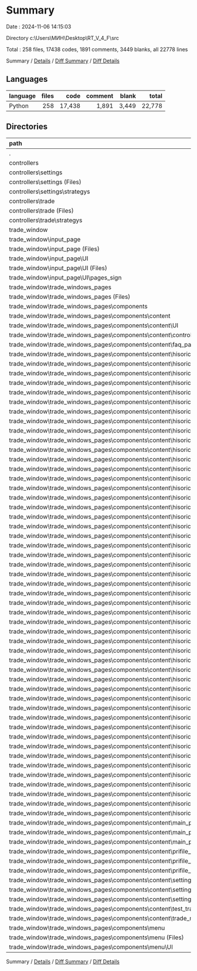 # Summary

Date : 2024-11-06 14:15:03

Directory c:\\Users\\МИН\\Desktop\\RT_V_4_F\\src

Total : 258 files,  17438 codes, 1891 comments, 3449 blanks, all 22778 lines

Summary / [Details](details.md) / [Diff Summary](diff.md) / [Diff Details](diff-details.md)

## Languages
| language | files | code | comment | blank | total |
| :--- | ---: | ---: | ---: | ---: | ---: |
| Python | 258 | 17,438 | 1,891 | 3,449 | 22,778 |

## Directories
| path | files | code | comment | blank | total |
| :--- | ---: | ---: | ---: | ---: | ---: |
| . | 258 | 17,438 | 1,891 | 3,449 | 22,778 |
| controllers | 6 | 618 | 99 | 154 | 871 |
| controllers\\settings | 2 | 214 | 8 | 71 | 293 |
| controllers\\settings (Files) | 1 | 153 | 2 | 34 | 189 |
| controllers\\settings\\strategys | 1 | 61 | 6 | 37 | 104 |
| controllers\\trade | 4 | 404 | 91 | 83 | 578 |
| controllers\\trade (Files) | 2 | 257 | 77 | 63 | 397 |
| controllers\\trade\\strategys | 2 | 147 | 14 | 20 | 181 |
| trade_window | 252 | 16,820 | 1,792 | 3,295 | 21,907 |
| trade_window\\input_page | 8 | 531 | 26 | 95 | 652 |
| trade_window\\input_page (Files) | 1 | 28 | 0 | 16 | 44 |
| trade_window\\input_page\\UI | 7 | 503 | 26 | 79 | 608 |
| trade_window\\input_page\\UI (Files) | 4 | 103 | 2 | 31 | 136 |
| trade_window\\input_page\\UI\\pages_sign | 3 | 400 | 24 | 48 | 472 |
| trade_window\\trade_windows_pages | 244 | 16,289 | 1,766 | 3,200 | 21,255 |
| trade_window\\trade_windows_pages (Files) | 1 | 56 | 11 | 11 | 78 |
| trade_window\\trade_windows_pages\\components | 243 | 16,233 | 1,755 | 3,189 | 21,177 |
| trade_window\\trade_windows_pages\\components\\content | 241 | 16,078 | 1,727 | 3,162 | 20,967 |
| trade_window\\trade_windows_pages\\components\\content\\UI | 2 | 58 | 6 | 32 | 96 |
| trade_window\\trade_windows_pages\\components\\content\\controllers | 2 | 16 | 168 | 75 | 259 |
| trade_window\\trade_windows_pages\\components\\content\\faq_page | 1 | 9 | 3 | 5 | 17 |
| trade_window\\trade_windows_pages\\components\\content\\hisorical_trade_page | 215 | 14,933 | 1,352 | 2,830 | 19,115 |
| trade_window\\trade_windows_pages\\components\\content\\hisorical_trade_page (Files) | 1 | 77 | 55 | 24 | 156 |
| trade_window\\trade_windows_pages\\components\\content\\hisorical_trade_page\\UI | 1 | 27 | 0 | 7 | 34 |
| trade_window\\trade_windows_pages\\components\\content\\hisorical_trade_page\\pages | 213 | 14,829 | 1,297 | 2,799 | 18,925 |
| trade_window\\trade_windows_pages\\components\\content\\hisorical_trade_page\\pages (Files) | 4 | 384 | 62 | 53 | 499 |
| trade_window\\trade_windows_pages\\components\\content\\hisorical_trade_page\\pages\\change_coin | 7 | 448 | 25 | 89 | 562 |
| trade_window\\trade_windows_pages\\components\\content\\hisorical_trade_page\\pages\\change_coin (Files) | 4 | 301 | 20 | 64 | 385 |
| trade_window\\trade_windows_pages\\components\\content\\hisorical_trade_page\\pages\\change_coin\\page_last_data | 1 | 101 | 5 | 11 | 117 |
| trade_window\\trade_windows_pages\\components\\content\\hisorical_trade_page\\pages\\change_coin\\sbor_data | 2 | 46 | 0 | 14 | 60 |
| trade_window\\trade_windows_pages\\components\\content\\hisorical_trade_page\\pages\\change_strategy_trade_page | 4 | 1,042 | 17 | 83 | 1,142 |
| trade_window\\trade_windows_pages\\components\\content\\hisorical_trade_page\\pages\\change_strategy_trade_page (Files) | 1 | 306 | 11 | 11 | 328 |
| trade_window\\trade_windows_pages\\components\\content\\hisorical_trade_page\\pages\\change_strategy_trade_page\\UI | 3 | 736 | 6 | 72 | 814 |
| trade_window\\trade_windows_pages\\components\\content\\hisorical_trade_page\\pages\\change_strategy_trade_page_backup | 2 | 124 | 5 | 15 | 144 |
| trade_window\\trade_windows_pages\\components\\content\\hisorical_trade_page\\pages\\change_strategy_trade_page_backup (Files) | 1 | 104 | 4 | 9 | 117 |
| trade_window\\trade_windows_pages\\components\\content\\hisorical_trade_page\\pages\\change_strategy_trade_page_backup\\UI | 1 | 20 | 1 | 6 | 27 |
| trade_window\\trade_windows_pages\\components\\content\\hisorical_trade_page\\pages\\isbrannoe_page | 1 | 23 | 4 | 7 | 34 |
| trade_window\\trade_windows_pages\\components\\content\\hisorical_trade_page\\pages\\istoriya_treyd_page | 5 | 712 | 124 | 106 | 942 |
| trade_window\\trade_windows_pages\\components\\content\\hisorical_trade_page\\pages\\istoriya_treyd_page (Files) | 1 | 24 | 1 | 5 | 30 |
| trade_window\\trade_windows_pages\\components\\content\\hisorical_trade_page\\pages\\istoriya_treyd_page\\UI | 4 | 688 | 123 | 101 | 912 |
| trade_window\\trade_windows_pages\\components\\content\\hisorical_trade_page\\pages\\istoriya_treyd_page\\UI\\table_trade | 1 | 274 | 30 | 29 | 333 |
| trade_window\\trade_windows_pages\\components\\content\\hisorical_trade_page\\pages\\istoriya_treyd_page\\UI\\trade_page | 3 | 414 | 93 | 72 | 579 |
| trade_window\\trade_windows_pages\\components\\content\\hisorical_trade_page\\pages\\regim_set_settings_page | 129 | 7,993 | 288 | 1,561 | 9,842 |
| trade_window\\trade_windows_pages\\components\\content\\hisorical_trade_page\\pages\\regim_set_settings_page (Files) | 1 | 270 | 5 | 16 | 291 |
| trade_window\\trade_windows_pages\\components\\content\\hisorical_trade_page\\pages\\regim_set_settings_page\\UI | 42 | 1,727 | 99 | 466 | 2,292 |
| trade_window\\trade_windows_pages\\components\\content\\hisorical_trade_page\\pages\\regim_set_settings_page\\UI (Files) | 1 | 169 | 49 | 15 | 233 |
| trade_window\\trade_windows_pages\\components\\content\\hisorical_trade_page\\pages\\regim_set_settings_page\\UI\\card_set | 41 | 1,558 | 50 | 451 | 2,059 |
| trade_window\\trade_windows_pages\\components\\content\\hisorical_trade_page\\pages\\regim_set_settings_page\\generate_set | 45 | 4,126 | 138 | 773 | 5,037 |
| trade_window\\trade_windows_pages\\components\\content\\hisorical_trade_page\\pages\\regim_set_settings_page\\generate_set (Files) | 41 | 3,898 | 133 | 733 | 4,764 |
| trade_window\\trade_windows_pages\\components\\content\\hisorical_trade_page\\pages\\regim_set_settings_page\\generate_set\\UI | 4 | 228 | 5 | 40 | 273 |
| trade_window\\trade_windows_pages\\components\\content\\hisorical_trade_page\\pages\\regim_set_settings_page\\table_data | 41 | 1,870 | 46 | 306 | 2,222 |
| trade_window\\trade_windows_pages\\components\\content\\hisorical_trade_page\\pages\\regim_trade_one_settings_page | 41 | 2,004 | 295 | 542 | 2,841 |
| trade_window\\trade_windows_pages\\components\\content\\hisorical_trade_page\\pages\\regim_trade_one_settings_page (Files) | 1 | 160 | 4 | 10 | 174 |
| trade_window\\trade_windows_pages\\components\\content\\hisorical_trade_page\\pages\\regim_trade_one_settings_page\\strategys_settings | 40 | 1,844 | 291 | 532 | 2,667 |
| trade_window\\trade_windows_pages\\components\\content\\hisorical_trade_page\\pages\\regime_trade_page | 1 | 31 | 1 | 11 | 43 |
| trade_window\\trade_windows_pages\\components\\content\\hisorical_trade_page\\pages\\settings_robot_page | 5 | 342 | 6 | 57 | 405 |
| trade_window\\trade_windows_pages\\components\\content\\hisorical_trade_page\\pages\\settings_robot_page (Files) | 1 | 111 | 1 | 13 | 125 |
| trade_window\\trade_windows_pages\\components\\content\\hisorical_trade_page\\pages\\settings_robot_page\\UI | 4 | 231 | 5 | 44 | 280 |
| trade_window\\trade_windows_pages\\components\\content\\hisorical_trade_page\\pages\\trade_page | 14 | 1,726 | 470 | 275 | 2,471 |
| trade_window\\trade_windows_pages\\components\\content\\hisorical_trade_page\\pages\\trade_page (Files) | 3 | 614 | 300 | 92 | 1,006 |
| trade_window\\trade_windows_pages\\components\\content\\hisorical_trade_page\\pages\\trade_page\\UI | 11 | 1,112 | 170 | 183 | 1,465 |
| trade_window\\trade_windows_pages\\components\\content\\hisorical_trade_page\\pages\\trade_page\\UI\\graph_dohod | 1 | 165 | 27 | 23 | 215 |
| trade_window\\trade_windows_pages\\components\\content\\hisorical_trade_page\\pages\\trade_page\\UI\\graph_trade | 2 | 228 | 93 | 47 | 368 |
| trade_window\\trade_windows_pages\\components\\content\\hisorical_trade_page\\pages\\trade_page\\UI\\one_settings | 1 | 64 | 2 | 6 | 72 |
| trade_window\\trade_windows_pages\\components\\content\\hisorical_trade_page\\pages\\trade_page\\UI\\set_settings | 7 | 655 | 48 | 107 | 810 |
| trade_window\\trade_windows_pages\\components\\content\\hisorical_trade_page\\pages\\trade_page\\UI\\set_settings (Files) | 2 | 73 | 5 | 18 | 96 |
| trade_window\\trade_windows_pages\\components\\content\\hisorical_trade_page\\pages\\trade_page\\UI\\set_settings\\UI | 2 | 189 | 10 | 33 | 232 |
| trade_window\\trade_windows_pages\\components\\content\\hisorical_trade_page\\pages\\trade_page\\UI\\set_settings\\page_trade | 3 | 393 | 33 | 56 | 482 |
| trade_window\\trade_windows_pages\\components\\content\\hisorical_trade_page\\pages\\trade_page\\UI\\set_settings\\page_trade (Files) | 1 | 35 | 0 | 7 | 42 |
| trade_window\\trade_windows_pages\\components\\content\\hisorical_trade_page\\pages\\trade_page\\UI\\set_settings\\page_trade\\UI | 2 | 358 | 33 | 49 | 440 |
| trade_window\\trade_windows_pages\\components\\content\\main_page | 10 | 496 | 163 | 109 | 768 |
| trade_window\\trade_windows_pages\\components\\content\\main_page (Files) | 1 | 43 | 3 | 6 | 52 |
| trade_window\\trade_windows_pages\\components\\content\\main_page\\UI | 9 | 453 | 160 | 103 | 716 |
| trade_window\\trade_windows_pages\\components\\content\\prifile_page | 5 | 290 | 13 | 53 | 356 |
| trade_window\\trade_windows_pages\\components\\content\\prifile_page (Files) | 1 | 58 | 0 | 8 | 66 |
| trade_window\\trade_windows_pages\\components\\content\\prifile_page\\UI | 4 | 232 | 13 | 45 | 290 |
| trade_window\\trade_windows_pages\\components\\content\\settings_page | 4 | 258 | 16 | 48 | 322 |
| trade_window\\trade_windows_pages\\components\\content\\settings_page (Files) | 1 | 34 | 1 | 11 | 46 |
| trade_window\\trade_windows_pages\\components\\content\\settings_page\\UI | 3 | 224 | 15 | 37 | 276 |
| trade_window\\trade_windows_pages\\components\\content\\test_trade_page | 1 | 9 | 3 | 5 | 17 |
| trade_window\\trade_windows_pages\\components\\content\\trade_robot_page | 1 | 9 | 3 | 5 | 17 |
| trade_window\\trade_windows_pages\\components\\menu | 2 | 155 | 28 | 27 | 210 |
| trade_window\\trade_windows_pages\\components\\menu (Files) | 1 | 50 | 23 | 16 | 89 |
| trade_window\\trade_windows_pages\\components\\menu\\UI | 1 | 105 | 5 | 11 | 121 |

Summary / [Details](details.md) / [Diff Summary](diff.md) / [Diff Details](diff-details.md)